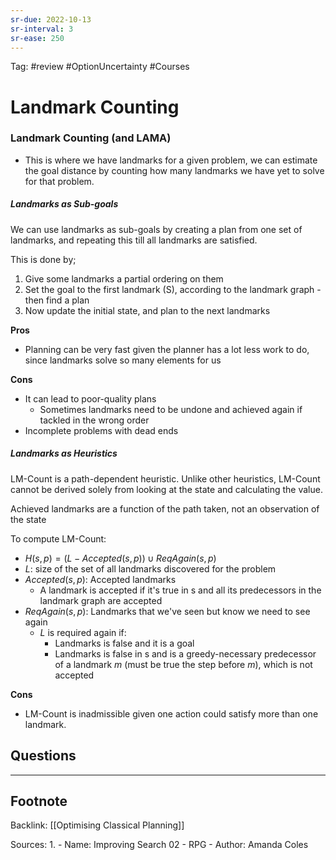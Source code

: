 ```yaml
---
sr-due: 2022-10-13
sr-interval: 3
sr-ease: 250
---
```


Tag: #review #OptionUncertainty #Courses

# Landmark Counting

### Landmark Counting (and LAMA)

- This is where we have landmarks for a given problem, we can estimate the goal distance by counting how many landmarks we have yet to solve for that problem.

##### Landmarks as Sub-goals

We can use landmarks as sub-goals by creating a plan from one set of landmarks, and repeating this till all landmarks are satisfied.

This is done by;
1. Give some landmarks a partial ordering on them
2. Set the goal to the first landmark (S), according to the landmark graph - then find a plan
3. Now update the initial state, and plan to the next landmarks


**Pros**
- Planning can be very fast given the planner has a lot less work to do, since landmarks solve so many elements for us

**Cons**
- It can lead to poor-quality plans
	- Sometimes landmarks need to be undone and achieved again if tackled in the wrong order
- Incomplete problems with dead ends


##### Landmarks as Heuristics

LM-Count is a path-dependent heuristic.
Unlike other heuristics, LM-Count cannot be derived solely from looking at the state and calculating the value.

Achieved landmarks are a function of the path taken, not an observation of the state

To compute LM-Count:

- $H(s,p) = ({L}-{Accepted(s,p)}) \cup ReqAgain(s,p)$
- $L$: size of the set of all landmarks discovered for the problem
- $Accepted(s,p)$: Accepted landmarks
	- A landmark is accepted if it's true in s and all its predecessors in the landmark graph are accepted
- $ReqAgain(s,p)$: Landmarks that we've seen but know we need to see again
	- $L$ is required again if:
		- Landmarks is false and it is a goal
		- Landmarks is false in s and is a greedy-necessary predecessor of a landmark $m$ (must be true the step before $m$), which is not accepted

**Cons**
- LM-Count is inadmissible given one action could satisfy more than one landmark.




## Questions


---
## Footnote

Backlink: [[Optimising Classical Planning]]

Sources:
1. 
	- Name: Improving Search 02 - RPG
	- Author: Amanda Coles